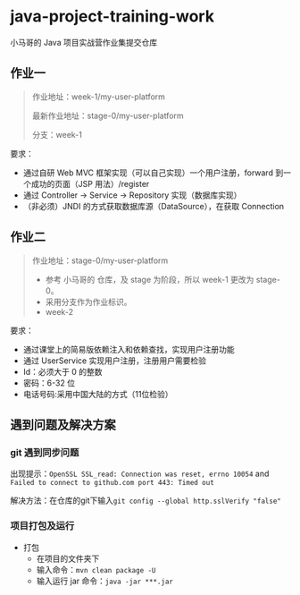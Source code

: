 # java-project-training-work

小马哥的 Java 项目实战营作业集提交仓库

## 作业一
> 作业地址：week-1/my-user-platform
>
>  最新作业地址：stage-0/my-user-platform     
>
>  分支：week-1

要求：

- 通过自研 Web MVC 框架实现（可以自己实现）一个用户注册，forward 到一个成功的页面（JSP 用法）/register
- 通过 Controller -> Service -> Repository 实现（数据库实现）
- （非必须）JNDI 的方式获取数据库源（DataSource），在获取 Connection

## 作业二

> 作业地址：stage-0/my-user-platform
>
> * 参考 小马哥的 仓库，及 stage 为阶段，所以 week-1 更改为 stage-0。
> * 采用分支作为作业标识。
> * week-2

要求：

* 通过课堂上的简易版依赖注入和依赖查找，实现用户注册功能
* 通过 UserService 实现用户注册，注册用户需要检验
* Id：必须大于 0 的整数
* 密码：6-32 位
* 电话号码:采用中国大陆的方式（11位检验）

## 遇到问题及解决方案

### git 遇到同步问题

出现提示：`OpenSSL SSL_read: Connection was reset, errno 10054` and `Failed to connect to github.com port 443: Timed out`

解决方法：在仓库的git下输入`git config --global http.sslVerify "false"`

### 项目打包及运行

* 打包 
  * 在项目的文件夹下
  * 输入命令：`mvn clean package -U`
  * 输入运行 jar 命令：`java -jar ***.jar`

